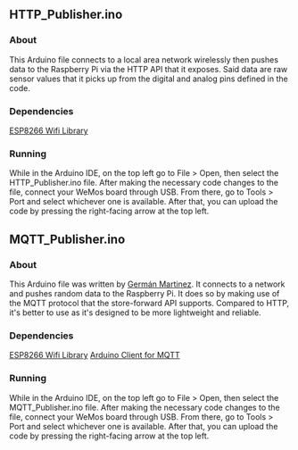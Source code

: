 
## HTTP_Publisher.ino

### About
This Arduino file connects to a local area network wirelessly then pushes data to the Raspberry Pi via the HTTP API that it exposes. Said data are raw sensor values that it picks up from the digital and analog pins defined in the code.

### Dependencies
[ESP8266 Wifi Library](https://arduino-esp8266.readthedocs.io/en/latest/esp8266wifi/readme.html)

### Running
While in the Arduino IDE, on the top left go to File > Open, then select the HTTP_Publisher.ino file. After making the necessary code changes to the file, connect your WeMos board through USB. From there, go to Tools > Port and select whichever one is available. After that, you can upload the code by pressing the right-facing arrow at the top left.

## MQTT_Publisher.ino

### About
This Arduino file was written by [Germán Martinez](https://gitlab.com/german.martinez). It connects to a network and pushes random data to the Raspberry Pi. It does so by making use of the MQTT protocol that the store-forward API supports. Compared to HTTP, it's better to use as it's designed to be more lightweight and reliable.

### Dependencies
[ESP8266 Wifi Library](https://arduino-esp8266.readthedocs.io/en/latest/esp8266wifi/readme.html)
[Arduino Client for MQTT](https://github.com/knolleary/pubsubclient)

### Running
While in the Arduino IDE, on the top left go to File > Open, then select the MQTT_Publisher.ino file. After making the necessary code changes to the file, connect your WeMos board through USB. From there, go to Tools > Port and select whichever one is available. After that, you can upload the code by pressing the right-facing arrow at the top left.
